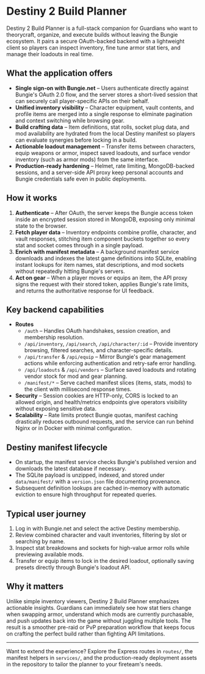 # Destiny 2 Build Planner

Destiny 2 Build Planner is a full-stack companion for Guardians who want to theorycraft, organize, and execute builds without leaving the Bungie ecosystem. It pairs a secure OAuth-backed backend with a lightweight client so players can inspect inventory, fine tune armor stat tiers, and manage their loadouts in real time.

## What the application offers
- **Single sign-on with Bungie.net** – Users authenticate directly against Bungie's OAuth 2.0 flow, and the server stores a short-lived session that can securely call player-specific APIs on their behalf.
- **Unified inventory visibility** – Character equipment, vault contents, and profile items are merged into a single response to eliminate pagination and context switching while browsing gear.
- **Build crafting data** – Item definitions, stat rolls, socket plug data, and mod availability are hydrated from the local Destiny manifest so players can evaluate synergies before locking in a build.
- **Actionable loadout management** – Transfer items between characters, equip weapons or armor, inspect saved loadouts, and surface vendor inventory (such as armor mods) from the same interface.
- **Production-ready hardening** – Helmet, rate limiting, MongoDB-backed sessions, and a server-side API proxy keep personal accounts and Bungie credentials safe even in public deployments.

## How it works
1. **Authenticate** – After OAuth, the server keeps the Bungie access token inside an encrypted session stored in MongoDB, exposing only minimal state to the browser.
2. **Fetch player data** – Inventory endpoints combine profile, character, and vault responses, stitching item component buckets together so every stat and socket comes through in a single payload.
3. **Enrich with manifest metadata** – A background manifest service downloads and indexes the latest game definitions into SQLite, enabling instant lookups for item names, stat descriptions, and mod sockets without repeatedly hitting Bungie's servers.
4. **Act on gear** – When a player moves or equips an item, the API proxy signs the request with their stored token, applies Bungie's rate limits, and returns the authoritative response for UI feedback.

## Key backend capabilities
- **Routes**
  - `/auth` – Handles OAuth handshakes, session creation, and membership resolution.
  - `/api/inventory`, `/api/search`, `/api/character/:id` – Provide inventory browsing, filtered searches, and character-specific details.
  - `/api/transfer` & `/api/equip` – Mirror Bungie's gear management actions while enforcing authentication and retry-safe error handling.
  - `/api/loadouts` & `/api/vendors` – Surface saved loadouts and rotating vendor stock for mod and gear planning.
  - `/manifest/*` – Serve cached manifest slices (items, stats, mods) to the client with millisecond response times.
- **Security** – Session cookies are HTTP-only, CORS is locked to an allowed origin, and health/metrics endpoints give operators visibility without exposing sensitive data.
- **Scalability** – Rate limits protect Bungie quotas, manifest caching drastically reduces outbound requests, and the service can run behind Nginx or in Docker with minimal configuration.

## Destiny manifest lifecycle
- On startup, the manifest service checks Bungie's published version and downloads the latest database if necessary.
- The SQLite payload is unzipped, indexed, and stored under `data/manifest/` with a `version.json` file documenting provenance.
- Subsequent definition lookups are cached in-memory with automatic eviction to ensure high throughput for repeated queries.

## Typical user journey
1. Log in with Bungie.net and select the active Destiny membership.
2. Review combined character and vault inventories, filtering by slot or searching by name.
3. Inspect stat breakdowns and sockets for high-value armor rolls while previewing available mods.
4. Transfer or equip items to lock in the desired loadout, optionally saving presets directly through Bungie's loadout API.

## Why it matters
Unlike simple inventory viewers, Destiny 2 Build Planner emphasizes actionable insights. Guardians can immediately see how stat tiers change when swapping armor, understand which mods are currently purchasable, and push updates back into the game without juggling multiple tools. The result is a smoother pre-raid or PvP preparation workflow that keeps focus on crafting the perfect build rather than fighting API limitations.

---
Want to extend the experience? Explore the Express routes in `routes/`, the manifest helpers in `services/`, and the production-ready deployment assets in the repository to tailor the planner to your fireteam's needs.
